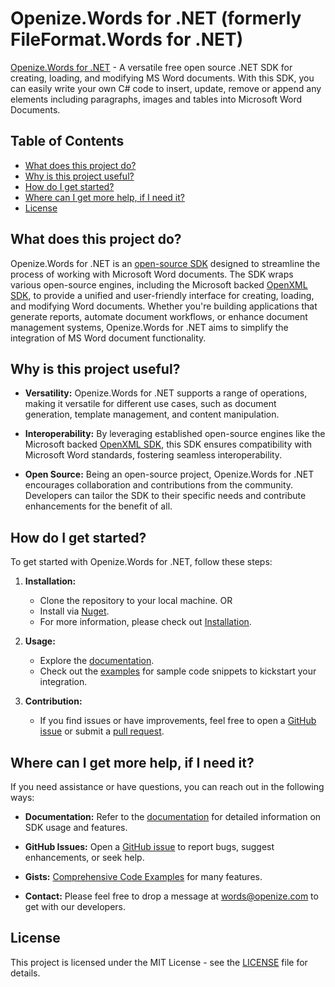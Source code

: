 # Openize.Words for .NET (formerly FileFormat.Words for .NET)

[Openize.Words for .NET](https://github.com/openize-words/Openize.Words-for-.NET) - A versatile free open source .NET SDK for creating, loading, and modifying MS Word documents. With this SDK, you can easily write your own C# code to insert, update, remove or append any elements including paragraphs, images and tables into Microsoft Word Documents.

## Table of Contents

- [What does this project do?](#what-does-this-project-do)
- [Why is this project useful?](#why-is-this-project-useful)
- [How do I get started?](#how-do-i-get-started)
- [Where can I get more help, if I need it?](#where-can-i-get-more-help-if-i-need-it)
- [License](#license)

## What does this project do?

Openize.Words for .NET is an [open-source SDK](https://github.com/openize-words/Openize.Words-for-.NET) designed to streamline the process of working with Microsoft Word documents. The SDK wraps various open-source engines, including the Microsoft backed [OpenXML SDK](https://github.com/dotnet/Open-XML-SDK), to provide a unified and user-friendly interface for creating, loading, and modifying Word documents. Whether you're building applications that generate reports, automate document workflows, or enhance document management systems, Openize.Words for .NET aims to simplify the integration of MS Word document functionality.

## Why is this project useful?

- **Versatility:** Openize.Words for .NET supports a range of operations, making it versatile for different use cases, such as document generation, template management, and content manipulation.

- **Interoperability:** By leveraging established open-source engines like the Microsoft backed [OpenXML SDK](https://github.com/dotnet/Open-XML-SDK), this SDK ensures compatibility with Microsoft Word standards, fostering seamless interoperability.

- **Open Source:** Being an open-source project, Openize.Words for .NET encourages collaboration and contributions from the community. Developers can tailor the SDK to their specific needs and contribute enhancements for the benefit of all.

## How do I get started?

To get started with Openize.Words for .NET, follow these steps:

1. **Installation:**
   - Clone the repository to your local machine. OR
   - Install via [Nuget](https://www.nuget.org/packages/Openize.Words).
   - For more information, please check out [Installation](https://www.nuget.org/packages/Openize.Words).

2. **Usage:**
   - Explore the [documentation](https://www.openize.com/).
   - Check out the [examples](https://github.com/openize-words-gists/Openize.Words-for-.NET/) for sample code snippets to kickstart your integration.

3. **Contribution:**
   - If you find issues or have improvements, feel free to open a [GitHub issue](https://github.com/openize-words/Openize.Words-for-.NET/issues) or submit a [pull request](https://github.com/openize-words/Openize.Words-for-.NET/pulls).

## Where can I get more help, if I need it?

If you need assistance or have questions, you can reach out in the following ways:

- **Documentation:** Refer to the [documentation](https://www.openize.com) for detailed information on SDK usage and features.

- **GitHub Issues:** Open a [GitHub issue](https://github.com/openize-words/Openize.Words-for-.NET/issues) to report bugs, suggest enhancements, or seek help.

- **Gists:** [Comprehensive Code Examples](https://github.com/openize-words-gists/Openize.Words-for-.NET/) for many features.

- **Contact:** Please feel free to drop a message at words@openize.com to get with our developers.

## License

This project is licensed under the MIT License - see the [LICENSE](https://github.com/openize-words/Openize.Words-for-.NET/blob/main/LICENSE) file for details.
